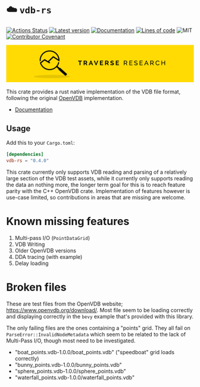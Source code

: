 ☁️ `vdb-rs`
========

[![Actions Status](https://github.com/Traverse-Research/vdb-rs/workflows/Continuous%20integration/badge.svg)](https://github.com/Traverse-Research/vdb-rs/actions)
[![Latest version](https://img.shields.io/crates/v/vdb-rs.svg)](https://crates.io/crates/vdb-rs)
[![Documentation](https://docs.rs/vdb-rs/badge.svg)](https://docs.rs/vdb-rs)
[![Lines of code](https://tokei.rs/b1/github/Traverse-Research/vdb-rs)](https://github.com/Traverse-Research/vdb-rs)
![MIT](https://img.shields.io/badge/license-MIT-blue.svg)
[![Contributor Covenant](https://img.shields.io/badge/contributor%20covenant-v1.4%20adopted-ff69b4.svg)](../master/CODE_OF_CONDUCT.md)

[![Banner](banner.png)](https://traverseresearch.nl)

This crate provides a rust native implementation of the VDB file format, following the original [OpenVDB](https://github.com/AcademySoftwareFoundation/openvdb) implementation.

- [Documentation](https://docs.rs/vdb-rs)

## Usage

Add this to your `Cargo.toml`:

```toml
[dependencies]
vdb-rs = "0.4.0"
```

This crate currently only supports VDB reading and parsing of a relatively large section of the VDB test assets, while it currently
only supports reading the data an nothing more, the longer term goal for this is to reach feature parity with the C++ OpenVDB crate.
Implementation of features however is use-case limited, so contributions in areas that are missing are welcome.

# Known missing features

1. Multi-pass I/O (`PointDataGrid`)
1. VDB Writing
1. Older OpenVDB versions
1. DDA tracing (with example)
1. Delay loading

# Broken files

These are test files from the OpenVDB website; <https://www.openvdb.org/download/>. Most file seem to be loading correctly
and displaying correctly in the `bevy` example that's provided with this library.

The only failing files are the ones containing a "points" grid.
They all fail on `ParseError::InvalidNodeMetadata` which seem to be related to the lack of Multi-Pass I/O, though most need to be investigated.

* "boat_points.vdb-1.0.0/boat_points.vdb" ("speedboat" grid loads correctly)
* "bunny_points.vdb-1.0.0/bunny_points.vdb"
* "sphere_points.vdb-1.0.0/sphere_points.vdb"
* "waterfall_points.vdb-1.0.0/waterfall_points.vdb"
